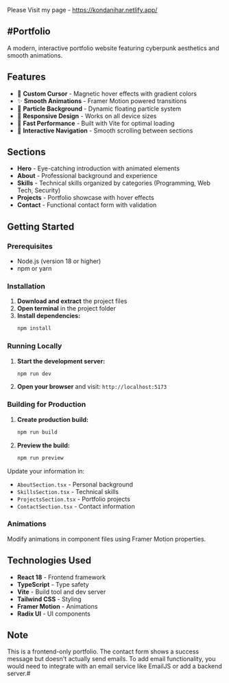 Please Visit my page - https://kondanihar.netlify.app/ 


#Portfolio
--------------------------
A modern, interactive portfolio website featuring cyberpunk aesthetics and smooth animations.

## Features

- 🎨 **Custom Cursor** - Magnetic hover effects with gradient colors
- ✨ **Smooth Animations** - Framer Motion powered transitions
- 🌟 **Particle Background** - Dynamic floating particle system
- 📱 **Responsive Design** - Works on all device sizes
- 🚀 **Fast Performance** - Built with Vite for optimal loading
- 🎯 **Interactive Navigation** - Smooth scrolling between sections

## Sections

- **Hero** - Eye-catching introduction with animated elements
- **About** - Professional background and experience
- **Skills** - Technical skills organized by categories (Programming, Web Tech, Security)
- **Projects** - Portfolio showcase with hover effects
- **Contact** - Functional contact form with validation

## Getting Started

### Prerequisites

- Node.js (version 18 or higher)
- npm or yarn

### Installation

1. **Download and extract** the project files
2. **Open terminal** in the project folder
3. **Install dependencies:**
   ```bash
   npm install
   ```

### Running Locally

1. **Start the development server:**
   ```bash
   npm run dev
   ```

2. **Open your browser** and visit: `http://localhost:5173`

### Building for Production

1. **Create production build:**
   ```bash
   npm run build
   ```

2. **Preview the build:**
   ```bash
   npm run preview
   ```
Update your information in:
- `AboutSection.tsx` - Personal background
- `SkillsSection.tsx` - Technical skills
- `ProjectsSection.tsx` - Portfolio projects
- `ContactSection.tsx` - Contact information

### Animations
Modify animations in component files using Framer Motion properties.

## Technologies Used

- **React 18** - Frontend framework
- **TypeScript** - Type safety
- **Vite** - Build tool and dev server
- **Tailwind CSS** - Styling
- **Framer Motion** - Animations
- **Radix UI** - UI components

## Note

This is a frontend-only portfolio. The contact form shows a success message but doesn't actually send emails. To add email functionality, you would need to integrate with an email service like EmailJS or add a backend server.#
